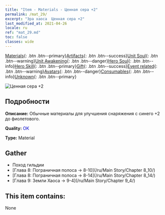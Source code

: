 ```yaml
---
title: "Item - Materials - Ценная сера +2"
permalink: /mat_29/
excerpt: "Эра хаоса  Ценная сера +2"
last_modified_at: 2021-04-26
locale: ru
ref: "mat_29.md"
toc: false
classes: wide
---
```

 [Materials](/ItemsRU/){: .btn .btn--primary}[Artifacts](/ItemsRU/Artifacts/){: .btn .btn--success}[Unit Soul](/ItemsRU/UnitSoul/){: .btn .btn--warning}[Unit Awakening](/ItemsRU/UnitAwakening/){: .btn .btn--danger}[Hero Soul](/ItemsRU/HeroSoul/){: .btn .btn--info}[Hero Skill](/ItemsRU/HeroSkill/){: .btn .btn--primary}[Gift](/ItemsRU/Gift/){: .btn .btn--success}[Event related](/ItemsRU/Events/){: .btn .btn--warning}[Avatars](/ItemsRU/Avatars/){: .btn .btn--danger}[Consumables](/ItemsRU/Consumables/){: .btn .btn--info}[Unknown](/ItemsRU/Unknown/){: .btn .btn--primary}

 ![Ценная сера +2](/images/t/i_cailiao_liuhuang1.png)

## Подробности
 **Описание:** Обычные материалы для улучшения снаряжения c синего +2 до фиолетового.

 **Quality:** <span style="color: #0000CD">OK</span>

 **Type:** Material

## Gather

*    Поход гильдии 
*    [Глава 8: Пограничная полоса -> 8-10](/ru/Main Story/Chapter 8_10/) 
*    [Глава 8: Пограничная полоса -> 8-14](/ru/Main Story/Chapter 8_14/) 
*    [Глава 9: Земли Хаоса -> 9-4](/ru/Main Story/Chapter 9_4/) 

## This item contains:

  None

